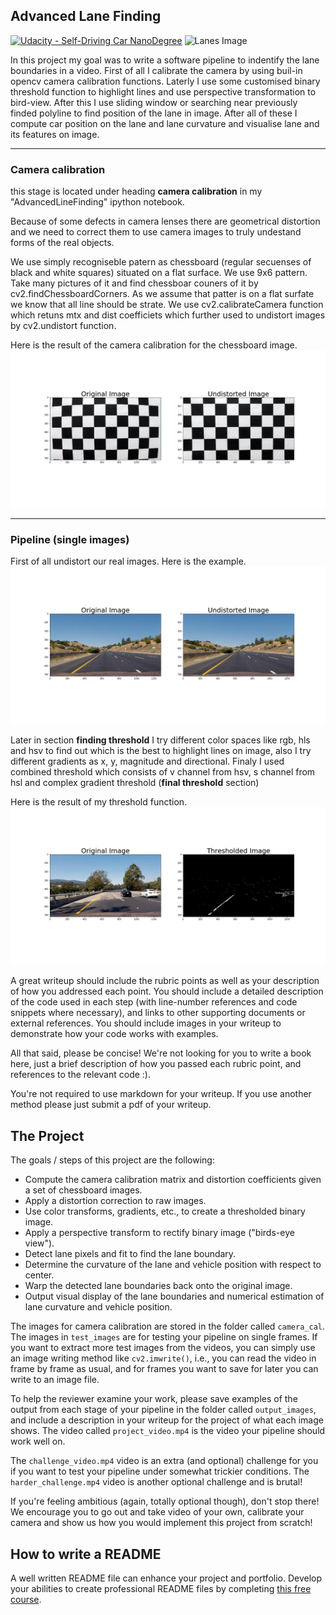 ## Advanced Lane Finding
[![Udacity - Self-Driving Car NanoDegree](https://s3.amazonaws.com/udacity-sdc/github/shield-carnd.svg)](http://www.udacity.com/drive)
![Lanes Image](./examples/example_output.jpg)

In this project my goal was to write a software pipeline to indentify the lane boundaries in a video. 
First of all I calibrate the camera by using buil-in opencv camera calibration functions. Laterly I use some customised binary threshold function to highlight lines and use perspective transformation to bird-view. After this I use sliding window or searching near previously finded polyline to find position of the lane in image. After all of these I compute car position on the lane and lane curvature and visualise lane and its features on image. 


---

### Camera calibration

this stage is located under heading **camera calibration** in my "AdvancedLineFinding" ipython notebook.

Because of some defects in camera lenses there are geometrical distortion and we need to correct them to use camera images to truly undestand forms of the real objects.

We use simply recogniseble patern as chessboard (regular secuenses of black and white squares) situated on a flat surface. We use 9x6 pattern. Take many pictures of it and find chessboar couners of it by cv2.findChessboardCorners. As we assume that patter is on a flat surfate we know that all line should be strate. We use cv2.calibrateCamera function which retuns mtx and dist coefficiets which further used to undistort images by cv2.undistort function.

Here is the result of the camera calibration for the chessboard image.
![Chessboard](./output_images/distUndist.png)

---

### Pipeline (single images)

First of all undistort our real images.
Here is the example.
![Real image undistortion](./output_images/realDistUndist.png)

Later in section **finding threshold** I try different color spaces like rgb, hls and hsv to find out which is the best to highlight lines on image, also I try different  gradients as x, y, magnitude and directional.
Finaly I used combined threshold which consists of v channel from hsv, s channel from hsl and complex gradient threshold (**final threshold** section)

Here is the result of my threshold function.
![Threshold](./output_images/Thresholded.png)




A great writeup should include the rubric points as well as your description of how you addressed each point.  You should include a detailed description of the code used in each step (with line-number references and code snippets where necessary), and links to other supporting documents or external references.  You should include images in your writeup to demonstrate how your code works with examples.  

All that said, please be concise!  We're not looking for you to write a book here, just a brief description of how you passed each rubric point, and references to the relevant code :). 

You're not required to use markdown for your writeup.  If you use another method please just submit a pdf of your writeup.

The Project
---

The goals / steps of this project are the following:

* Compute the camera calibration matrix and distortion coefficients given a set of chessboard images.
* Apply a distortion correction to raw images.
* Use color transforms, gradients, etc., to create a thresholded binary image.
* Apply a perspective transform to rectify binary image ("birds-eye view").
* Detect lane pixels and fit to find the lane boundary.
* Determine the curvature of the lane and vehicle position with respect to center.
* Warp the detected lane boundaries back onto the original image.
* Output visual display of the lane boundaries and numerical estimation of lane curvature and vehicle position.

The images for camera calibration are stored in the folder called `camera_cal`.  The images in `test_images` are for testing your pipeline on single frames.  If you want to extract more test images from the videos, you can simply use an image writing method like `cv2.imwrite()`, i.e., you can read the video in frame by frame as usual, and for frames you want to save for later you can write to an image file.  

To help the reviewer examine your work, please save examples of the output from each stage of your pipeline in the folder called `output_images`, and include a description in your writeup for the project of what each image shows.    The video called `project_video.mp4` is the video your pipeline should work well on.  

The `challenge_video.mp4` video is an extra (and optional) challenge for you if you want to test your pipeline under somewhat trickier conditions.  The `harder_challenge.mp4` video is another optional challenge and is brutal!

If you're feeling ambitious (again, totally optional though), don't stop there!  We encourage you to go out and take video of your own, calibrate your camera and show us how you would implement this project from scratch!

## How to write a README
A well written README file can enhance your project and portfolio.  Develop your abilities to create professional README files by completing [this free course](https://www.udacity.com/course/writing-readmes--ud777).

